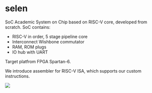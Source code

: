# selen
SoC
Academic System on Chip based on RISC-V core, developed from scratch.
SoC contains:
- RISC-V in order, 5 stage pipeline core
- Interconnect Wishbone commutator
- RAM, ROM plugs
- IO hub with UART

Target platfrom FPGA Spartan-6.

We introduce assembler for RISC-V ISA, which supports our custom instructions.

<img src="https://encrypted-tbn1.gstatic.com/images?q=tbn:ANd9GcR5ojY1hvgnKv5paAHNRG-_s-mZUgI-eqFm6e9j_gn8IIR2Ylms">
